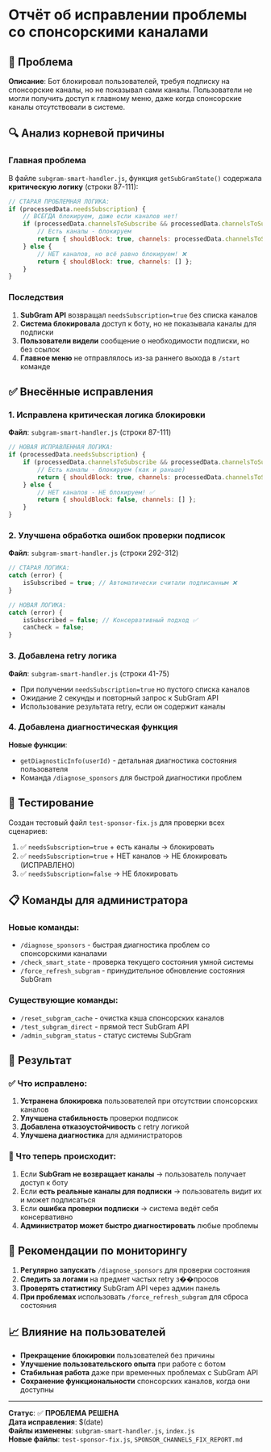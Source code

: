 # Отчёт об исправлении проблемы со спонсорскими каналами

## 🚨 Проблема

**Описание**: Бот блокировал пользователей, требуя подписку на спонсорские каналы, но не показывал сами каналы. Пользователи не могли получить доступ к главному меню, даже когда спонсорские каналы отсутствовали в системе.

## 🔍 Анализ корневой причины

### Главная проблема
В файле `subgram-smart-handler.js`, функция `getSubGramState()` содержала **критическую логику** (строки 87-111):

```javascript
// СТАРАЯ ПРОБЛЕМНАЯ ЛОГИКА:
if (processedData.needsSubscription) {
    // ВСЕГДА блокируем, даже если каналов нет!
    if (processedData.channelsToSubscribe && processedData.channelsToSubscribe.length > 0) {
        // Есть каналы - блокируем
        return { shouldBlock: true, channels: processedData.channelsToSubscribe };
    } else {
        // НЕТ каналов, но всё равно блокируем! ❌
        return { shouldBlock: true, channels: [] };
    }
}
```

### Последствия
1. **SubGram API** возвращал `needsSubscription=true` без списка каналов
2. **Система блокировала** доступ к боту, но не показывала каналы для подписки
3. **Пользователи видели** сообщение о необходимости подписки, но без ссылок
4. **Главное меню** не отправлялось из-за раннего выхода в `/start` команде

## ✅ Внесённые исправления

### 1. Исправлена критическая логика блокировки
**Файл**: `subgram-smart-handler.js` (строки 87-111)

```javascript
// НОВАЯ ИСПРАВЛЕННАЯ ЛОГИКА:
if (processedData.needsSubscription) {
    if (processedData.channelsToSubscribe && processedData.channelsToSubscribe.length > 0) {
        // Есть каналы - блокируем (как и раньше)
        return { shouldBlock: true, channels: processedData.channelsToSubscribe };
    } else {
        // НЕТ каналов - НЕ блокируем! ✅
        return { shouldBlock: false, channels: [] };
    }
}
```

### 2. Улучшена обработка ошибок проверки подписок
**Файл**: `subgram-smart-handler.js` (строки 292-312)

```javascript
// СТАРАЯ ЛОГИКА:
catch (error) {
    isSubscribed = true; // Автоматически считали подписанным ❌
}

// НОВАЯ ЛОГИКА:
catch (error) {
    isSubscribed = false; // Консервативный подход ✅
    canCheck = false;
}
```

### 3. Добавлена retry логика
**Файл**: `subgram-smart-handler.js` (строки 41-75)

- При получении `needsSubscription=true` но пустого списка каналов
- Ожидание 2 секунды и повторный запрос к SubGram API
- Использование результата retry, если он содержит каналы

### 4. Добавлена диагностическая функция
**Новые функции**:
- `getDiagnosticInfo(userId)` - детальная диагностика состояния пользователя
- Команда `/diagnose_sponsors` для быстрой диагностики проблем

## 🧪 Тестирование

Создан тестовый файл `test-sponsor-fix.js` для проверки всех сценариев:

1. ✅ `needsSubscription=true` + есть каналы → блокировать
2. ✅ `needsSubscription=true` + НЕТ каналов → НЕ блокировать (ИСПРАВЛЕНО)
3. ✅ `needsSubscription=false` → НЕ блокировать

## 📋 Команды для администратора

### Новые команды:
- `/diagnose_sponsors` - быстрая диагностика проблем со спонсорскими каналами
- `/check_smart_state` - проверка текущего состояния умной системы
- `/force_refresh_subgram` - принудительное обновление состояния SubGram

### Существующие команды:
- `/reset_subgram_cache` - очистка кэша спонсорских каналов
- `/test_subgram_direct` - прямой тест SubGram API
- `/admin_subgram_status` - статус системы SubGram

## 🎯 Результат

### ✅ Что исправлено:
1. **Устранена блокировка** пользователей при отсутствии спонсорских каналов
2. **Улучшена стабильность** проверки подписок
3. **Добавлена отказоустойчивость** с retry логикой
4. **Улучшена диагностика** для администраторов

### 🚀 Что теперь происходит:
1. Если **SubGram не возвращает каналы** → пользователь получает доступ к боту
2. Если **есть реальные каналы для подписки** → пользователь видит их и может подписаться
3. Если **ошибка проверки подписки** → система ведёт себя консервативно
4. **Администратор может быстро диагностировать** любые проблемы

## 🔄 Рекомендации по мониторингу

1. **Регулярно запускать** `/diagnose_sponsors` для проверки состояния
2. **Следить за логами** на предмет частых retry з��просов
3. **Проверять статистику** SubGram API через админ панель
4. **При проблемах** использовать `/force_refresh_subgram` для сброса состояния

## 📈 Влияние на пользователей

- **Прекращение блокировки** пользователей без причины
- **Улучшение пользовательского опыта** при работе с ботом  
- **Стабильная работа** даже при временных проблемах с SubGram API
- **Сохранение функциональности** спонсорских каналов, когда они доступны

---

**Статус**: ✅ **ПРОБЛЕМА РЕШЕНА**  
**Дата исправления**: $(date)  
**Файлы изменены**: `subgram-smart-handler.js`, `index.js`  
**Новые файлы**: `test-sponsor-fix.js`, `SPONSOR_CHANNELS_FIX_REPORT.md`
